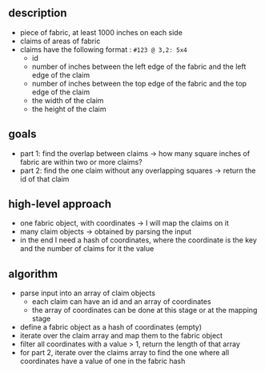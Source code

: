 ## description

- piece of fabric, at least 1000 inches on each side
- claims of areas of fabric
- claims have the following format : `#123 @ 3,2: 5x4`
  - id
  - number of inches between the left edge of the fabric and the left edge of the claim
  - number of inches between the top edge of the fabric and the top edge of the claim
  - the width of the claim
  - the height of the claim

## goals

- part 1: find the overlap between claims -> how many square inches of fabric are within two or more claims?
- part 2: find the one claim without any overlapping squares -> return the id of that claim

## high-level approach

- one fabric object, with coordinates -> I will map the claims on it
- many claim objects -> obtained by parsing the input
- in the end I need a hash of coordinates, where the coordinate is the key and the number of claims for it the value

## algorithm

- parse input into an array of claim objects
  - each claim can have an id and an array of coordinates
  - the array of coordinates can be done at this stage or at the mapping stage
- define a fabric object as a hash of coordinates (empty)
- iterate over the claim array and map them to the fabric object
- filter all coordinates with a value > 1, return the length of that array
- for part 2, iterate over the claims array to find  the one where all coordinates have a value of one in the fabric hash

